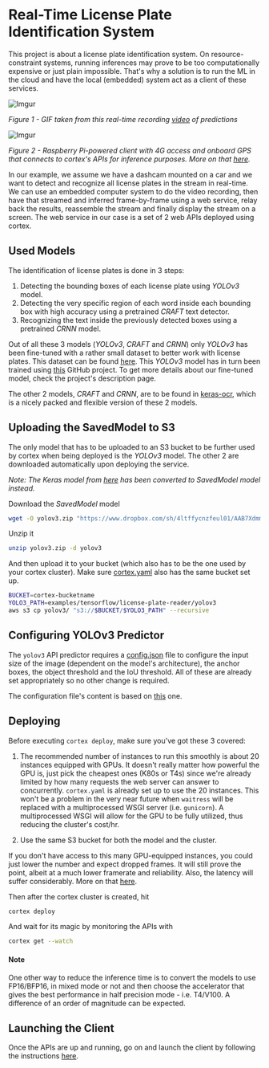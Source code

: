 # Real-Time License Plate Identification System

This project is about a license plate identification system. On resource-constraint systems, running inferences may prove to be too computationally expensive or just plain impossible. That's why a solution is to run the ML in the cloud and have the local (embedded) system act as a client of these services.

![Imgur](https://i.imgur.com/jgkJB59.gif)

*Figure 1 - GIF taken from this real-time recording [video](https://www.youtube.com/watch?v=gsYEZtecXlA) of predictions*

![Imgur](https://i.imgur.com/MvDAXWU.jpg)

*Figure 2 - Raspberry Pi-powered client with 4G access and onboard GPS that connects to cortex's APIs for inference purposes. More on that [here](client/README.md#creating-your-own-device).*

In our example, we assume we have a dashcam mounted on a car and we want to detect and recognize all license plates in the stream in real-time. We can use an embedded computer system to do the video recording, then have that streamed and inferred frame-by-frame using a web service, relay back the results, reassemble the stream and finally display the stream on a screen. The web service in our case is a set of 2 web APIs deployed using cortex.

## Used Models

The identification of license plates is done in 3 steps:
1. Detecting the bounding boxes of each license plate using *YOLOv3* model.
1. Detecting the very specific region of each word inside each bounding box with high accuracy using a pretrained *CRAFT* text detector.
1. Recognizing the text inside the previously detected boxes using a pretrained *CRNN* model.

Out of all these 3 models (*YOLOv3*, *CRAFT* and *CRNN*) only *YOLOv3* has been fine-tuned with a rather small dataset to better work with license plates. This dataset can be found [here](https://github.com/RobertLucian/license-plate-dataset). This *YOLOv3* model has in turn been trained using [this](https://github.com/experiencor/keras-yolo3) GitHub project. To get more details about our fine-tuned model, check the project's description page.

The other 2 models, *CRAFT* and *CRNN*, are to be found in [keras-ocr](https://github.com/faustomorales/keras-ocr), which is a nicely packed and flexible version of these 2 models.

## Uploading the SavedModel to S3

The only model that has to be uploaded to an S3 bucket to be further used by cortex when being deployed is the *YOLOv3* model. The other 2 are downloaded automatically upon deploying the service.

*Note: The Keras model from [here](https://github.com/experiencor/keras-yolo3) has been converted to SavedModel model instead.*

Download the *SavedModel* model
```bash
wget -O yolov3.zip "https://www.dropbox.com/sh/4ltffycnzfeul01/AAB7Xdmmi59w0EPOwhQ1nkvua/yolov3?dl=0"
```
Unzip it
```bash
unzip yolov3.zip -d yolov3
```
And then upload it to your bucket (which also has to be the one used by your cortex cluster). Make sure [cortex.yaml](cortex.yaml) also has the same bucket set up.
```bash
BUCKET=cortex-bucketname
YOLO3_PATH=examples/tensorflow/license-plate-reader/yolov3
aws s3 cp yolov3/ "s3://$BUCKET/$YOLO3_PATH" --recursive
```

## Configuring YOLOv3 Predictor

The `yolov3` API predictor requires a [config.json](config.json) file to configure the input size of the image (dependent on the model's architecture), the anchor boxes, the object threshold and the IoU threshold. All of these are already set appropriately so no other change is required.

The configuration file's content is based on [this](https://github.com/experiencor/keras-yolo3/blob/bf37c87561caeccc4f1b879e313d4a3fec1b987e/zoo/config_license_plates.json#L2-L7) one.

## Deploying

Before executing `cortex deploy`, make sure you've got these 3 covered:

1. The recommended number of instances to run this smoothly is about 20 instances equipped with GPUs. It doesn't really matter how powerful the GPU is, just pick the cheapest ones (K80s or T4s) since we're already limited by how many requests the web server can answer to concurrently. `cortex.yaml` is already set up to use the 20 instances. This won't be a problem in the very near future when `waitress` will be replaced with a multiprocessed WSGI server (i.e. `gunicorn`).  A multiprocessed WSGI will allow for the GPU to be fully utilized, thus reducing the cluster's cost/hr.

1. Use the same S3 bucket for both the model and the cluster.

If you don't have access to this many GPU-equipped instances, you could just lower the number and expect dropped frames. It will still prove the point, albeit at a much lower framerate and reliability. Also, the latency will suffer considerably. More on that [here](client/README.md).

Then after the cortex cluster is created, hit
```bash
cortex deploy
```
And wait for its magic by monitoring the APIs with
```bash
cortex get --watch
```

#### Note

One other way to reduce the inference time is to convert the models to use FP16/BFP16, in mixed mode or not and then choose the accelerator that gives the best performance in half precision mode - i.e. T4/V100. A difference of an order of magnitude can be expected.

## Launching the Client

Once the APIs are up and running, go on and launch the client by following the instructions [here](client/README.md).
